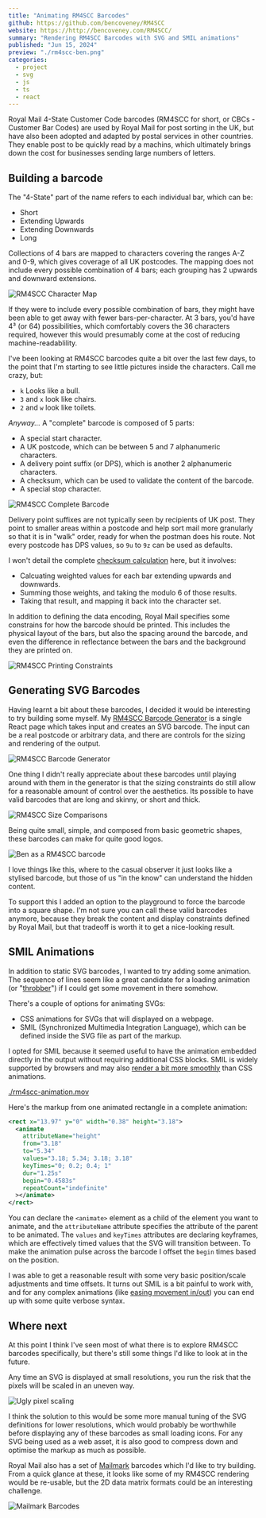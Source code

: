 ```yaml
---
title: "Animating RM4SCC Barcodes"
github: https://github.com/bencoveney/RM4SCC
website: https://http://bencoveney.com/RM4SCC/
summary: "Rendering RM4SCC Barcodes with SVG and SMIL animations"
published: "Jun 15, 2024"
preview: "./rm4scc-ben.png"
categories:
  - project
  - svg
  - js
  - ts
  - react
---
```


Royal Mail 4-State Customer Code barcodes (RM4SCC for short, or CBCs - Customer Bar Codes) are used by Royal Mail for post sorting in the UK, but have also been adopted and adapted by postal services in other countries. They enable post to be quickly read by a machins, which ultimately brings down the cost for businesses sending large numbers of letters.

## Building a barcode

The "4-State" part of the name refers to each individual bar, which can be:

- Short
- Extending Upwards
- Extending Downwards
- Long

Collections of 4 bars are mapped to characters covering the ranges A-Z and 0-9, which gives coverage of all UK postcodes. The mapping does not include every possible combination of 4 bars; each grouping has 2 upwards and downward extensions.

![RM4SCC Character Map](./rm4scc-character-map.png "How bars are composed into characters")

If they were to include every possible combination of bars, they might have been able to get away with fewer bars-per-character. At 3 bars, you'd have 4³ (or 64) possibilities, which comfortably covers the 36 characters required, however this would presumably come at the cost of reducing machine-readablility.

I've been looking at RM4SCC barcodes quite a bit over the last few days, to the point that I'm starting to see little pictures inside the characters. Call me crazy, but:

- `k` Looks like a bull.
- `3` and `x` look like chairs.
- `2` and `w` look like toilets.

_Anyway..._ A "complete" barcode is composed of 5 parts:

- A special start character.
- A UK postcode, which can be between 5 and 7 alphanumeric characters.
- A delivery point suffix (or DPS), which is another 2 alphanumeric characters.
- A checksum, which can be used to validate the content of the barcode.
- A special stop character.

![RM4SCC Complete Barcode](./rm4scc-barcode-parts.png "The component parts of a complete RM4SCC barcode")

Delivery point suffixes are not typically seen by recipients of UK post. They point to smaller areas within a postcode and help sort mail more granularly so that it is in "walk" order, ready for when the postman does his route. Not every postcode has DPS values, so `9u` to `9z` can be used as defaults.

I won't detail the complete [checksum calculation](https://en.wikipedia.org/wiki/RM4SCC#Checksum) here, but it involves:

- Calcuating weighted values for each bar extending upwards and downwards.
- Summing those weights, and taking the modulo 6 of those results.
- Taking that result, and mapping it back into the character set.

In addition to defining the data encoding, Royal Mail specifies some constrains for how the barcode should be printed. This includes the physical layout of the bars, but also the spacing around the barcode, and even the difference in reflectance between the bars and the background they are printed on.

![RM4SCC Printing Constraints](./rm4scc-printing-constraints.png "Royal Mail's CDC printing requirements")

## Generating SVG Barcodes

Having learnt a bit about these barcodes, I decided it would be interesting to try building some myself. My [RM4SCC Barcode Generator](https://bencoveney.com/RM4SCC/) is a single React page which takes input and creates an SVG barcode. The input can be a real postcode or arbitrary data, and there are controls for the sizing and rendering of the output.

![RM4SCC Barcode Generator](./rm4scc-barcode-generator.png "The barcode generator in all of its glory")

One thing I didn't really appreciate about these barcodes until playing around with them in the generator is that the sizing constraints do still allow for a reasonable amount of control over the aesthetics. Its possible to have valid barcodes that are long and skinny, or short and thick.

![RM4SCC Size Comparisons](./rm4scc-size-comparisons.png "The same barcode, in 2 different (valid) size configurations")

Being quite small, simple, and composed from basic geometric shapes, these barcodes can make for quite good logos.

![Ben as a RM4SCC barcode](./rm4scc-ben.png 'The "Ben" RM4SCC logo')

I love things like this, where to the casual observer it just looks like a stylised barcode, but those of us "in the know" can understand the hidden content.

To support this I added an option to the playground to force the barcode into a square shape. I'm not sure you can call these valid barcodes anymore, because they break the content and display constraints defined by Royal Mail, but that tradeoff is worth it to get a nice-looking result.

## SMIL Animations

In addition to static SVG barcodes, I wanted to try adding some animation. The sequence of lines seem like a great candidate for a loading animation (or "[throbber](https://en.wikipedia.org/wiki/Throbber)") if I could get some movement in there somehow.

There's a couple of options for animating SVGs:

- CSS animations for SVGs that will displayed on a webpage.
- SMIL (Synchronized Multimedia Integration Language), which can be defined inside the SVG file as part of the markup.

I opted for SMIL because it seemed useful to have the animation embedded directly in the output without requiring additional CSS blocks. SMIL is widely supported by browsers and may also [render a bit more smoothly](https://css-tricks.com/how-i-made-a-generator-for-svg-loaders-with-sass-and-smil-options/#aa-smil-vs-css-sass) than CSS animations.

[./rm4scc-animation.mov](./rm4scc-animation.mov)

Here's the markup from one animated rectangle in a complete animation:

```xml
<rect x="13.97" y="0" width="0.38" height="3.18">
  <animate
    attributeName="height"
    from="3.18"
    to="5.34"
    values="3.18; 5.34; 3.18; 3.18"
    keyTimes="0; 0.2; 0.4; 1"
    dur="1.25s"
    begin="0.4583s"
    repeatCount="indefinite"
  ></animate>
</rect>
```

You can declare the `<animate>` element as a child of the element you want to animate, and the `attributeName` attribute specifies the attribute of the parent to be animated. The `values` and `keyTimes` attributes are declaring keyframes, which are effectively timed values that the SVG will transition between. To make the animation pulse across the barcode I offset the `begin` times based on the position.

I was able to get a reasonable result with some very basic position/scale adjustments and time offsets. It turns out SMIL is a bit painful to work with, and for any complex animations (like [easing movement in/out](https://css-tricks.com/guide-svg-animations-smil/#aa-controlling-animation-pace-with-custom-easing-calcmode-and-keysplines)) you can end up with some quite verbose syntax.

## Where next

At this point I think I've seen most of what there is to explore RM4SCC barcodes specifically, but there's still some things I'd like to look at in the future.

Any time an SVG is displayed at small resolutions, you run the risk that the pixels will be scaled in an uneven way.

![Ugly pixel scaling](./rm4scc-pixels.png "A small barcode - scaled up to show the ugly pixels")

I think the solution to this would be some more manual tuning of the SVG definitions for lower resolutions, which would probably be worthwhile before displaying any of these barcodes as small loading icons. For any SVG being used as a web asset, it is also good to compress down and optimise the markup as much as possible.

Royal Mail also has a set of [Mailmark](https://www.thedeliverygroup.co.uk/news/mailmark/) barcodes which I'd like to try building. From a quick glance at these, it looks like some of my RM4SCC rendering would be re-usable, but the 2D data matrix formats could be an interesting challenge.

![Mailmark Barcodes](./rm4scc-mailmark.png "Royal Mail's Mailmark barcodes")
